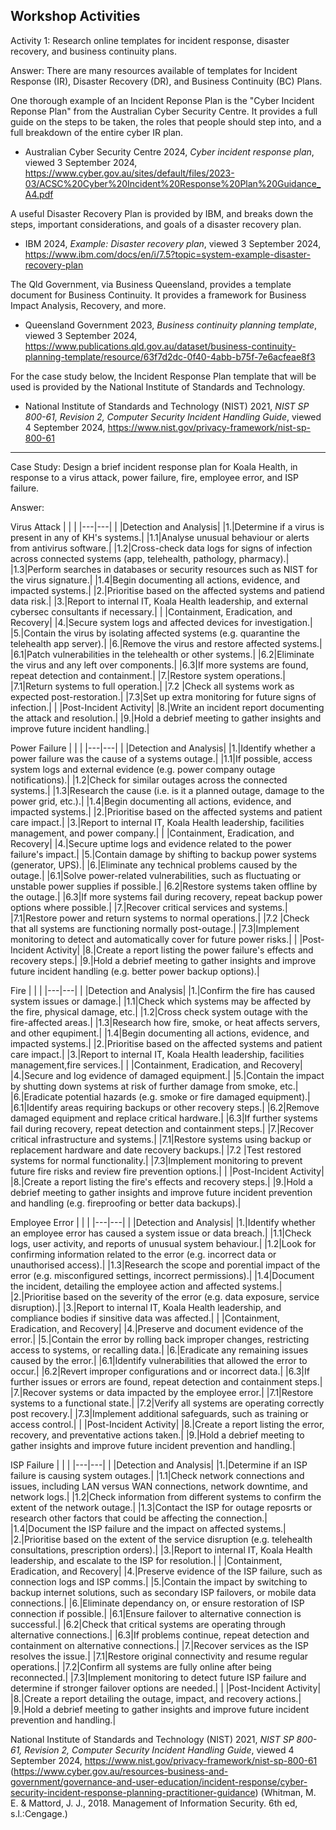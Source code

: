 Workshop Activities
---
Activity 1: Research online templates for incident response, disaster recovery, and business continuity plans. 

Answer:
There are many resources available of templates for Incident Response (IR), Disaster Recovery (DR), and Business Continuity (BC) Plans. 

One thorough example of an Incident Reponse Plan is the "Cyber Incident Reponse Plan" from the Australian Cyber Security Centre. It provides a full guide on the steps to be taken, the roles that people should step into, and a full breakdown of the entire cyber IR plan. 
- Australian Cyber Security Centre 2024, _Cyber incident response plan_, viewed 3 September 2024, https://www.cyber.gov.au/sites/default/files/2023-03/ACSC%20Cyber%20Incident%20Response%20Plan%20Guidance_A4.pdf

A useful Disaster Recovery Plan is provided by IBM, and breaks down the steps, important considerations, and goals of a disaster recovery plan.
- IBM 2024, _Example: Disaster recovery plan_, viewed 3 September 2024, https://www.ibm.com/docs/en/i/7.5?topic=system-example-disaster-recovery-plan

The Qld Government, via Business Queensland, provides a template document for Business Continuity. It provides a framework for Business Impact Analysis, Recovery, and more. 
- Queensland Government 2023, _Business continuity planning template_, viewed 3 September 2024, https://www.publications.qld.gov.au/dataset/business-continuity-planning-template/resource/63f7d2dc-0f40-4abb-b75f-7e6acfeae8f3

For the case study below, the Incident Response Plan template that will be used is provided by the National Institute of Standards and Technology.
- National Institute of Standards and Technology (NIST) 2021, _NIST SP 800-61, Revision 2, Computer Security Incident Handling Guide_, viewed 4 September 2024, https://www.nist.gov/privacy-framework/nist-sp-800-61

---
Case Study:
Design a brief incident response plan for Koala Health, in response to a virus attack, power failure, fire, employee error, and ISP failure.

Answer:

Virus Attack
| | |
|---|---|
| |Detection and Analysis|
|1.|Determine if a virus is present in any of KH's systems.|
|1.1|Analyse unusual behaviour or alerts from antivirus software.|
|1.2|Cross-check data logs for signs of infection across connected systems (app, telehealth, pathology, pharmacy).|
|1.3|Perform searches in databases or security resources such as NIST for the virus signature.|
|1.4|Begin documenting all actions, evidence, and impacted systems.|
|2.|Prioritise based on the affected systems and patiend data risk.|
|3.|Report to internal IT, Koala Health leadership, and external cybersec consultants if necessary.|
| |Containment, Eradication, and Recovery|
|4.|Secure system logs and affected devices for investigation.|
|5.|Contain the virus by isolating affected systems (e.g. quarantine the telehealth app server).|
|6.|Remove the virus and restore affected systems.|
|6.1|Patch vulnerabilities in the telehealth or other systems.|
|6.2|Eliminate the virus and any left over components.|
|6.3|If more systems are found, repeat detection and containment.|
|7.|Restore system operations.|
|7.1|Return systems to full operation.|
|7.2 |Check all systems work as expected post-restoration.|
|7.3|Set up extra monitoring for future signs of infection.|
| |Post-Incident Activity|
|8.|Write an incident report documenting the attack and resolution.|
|9.|Hold a debrief meeting to gather insights and improve future incident handling.|

Power Failure
| | |
|---|---|
| |Detection and Analysis|
|1.|Identify whether a power failure was the cause of a systems outage.|
|1.1|If possible, access system logs and external evidence (e.g. power company outage notifications).|
|1.2|Check for similar outages across the connected systems.|
|1.3|Research the cause (i.e. is it a planned outage, damage to the power grid, etc.).|
|1.4|Begin documenting all actions, evidence, and impacted systems.|
|2.|Prioritise based on the affected systems and patient care impact.|
|3.|Report to internal IT, Koala Health leadership, facilities management, and power company.|
| |Containment, Eradication, and Recovery|
|4.|Secure uptime logs and evidence related to the power failure's impact.|
|5.|Contain damage by shifting to backup power systems (generator, UPS).|
|6.|Eliminate any technical problems caused by the outage.|
|6.1|Solve power-related vulnerabilities, such as fluctuating or unstable power supplies if possible.|
|6.2|Restore systems taken offline by the outage.|
|6.3|If more systems fail during recovery, repeat backup power options where possible.|
|7.|Recover critical services and systems.|
|7.1|Restore power and return systems to normal operations.|
|7.2 |Check that all systems are functioning normally post-outage.|
|7.3|Implement monitoring to detect and automatically cover for future power risks.|
| |Post-Incident Activity|
|8.|Create a report listing the power failure's effects and recovery steps.|
|9.|Hold a debrief meeting to gather insights and improve future incident handling (e.g. better power backup options).|

Fire
| | |
|---|---|
| |Detection and Analysis|
|1.|Confirm the fire has caused system issues or damage.|
|1.1|Check which systems may be affected by the fire, physical damage, etc.|
|1.2|Cross check system outage with the fire-affected areas.|
|1.3|Research how fire, smoke, or heat affects servers, and other equpiment.|
|1.4|Begin documenting all actions, evidence, and impacted systems.|
|2.|Prioritise based on the affected systems and patient care impact.|
|3.|Report to internal IT, Koala Health leadership, facilities management,fire services.|
| |Containment, Eradication, and Recovery|
|4.|Secure and log evidence of damaged equipment.|
|5.|Contain the impact by shutting down systems at risk of further damage from smoke, etc.|
|6.|Eradicate potential hazards (e.g. smoke or fire damaged equipment).|
|6.1|Identify areas requiring backups or other recovery steps.|
|6.2|Remove damaged equipment and replace critical hardware.|
|6.3|If further systems fail during recovery, repeat detection and containment steps.|
|7.|Recover critical infrastructure and systems.|
|7.1|Restore systems using backup or replacement hardware and date recovery backups.|
|7.2 |Test restored systems for normal functionality.|
|7.3|Implement monitoring to prevent future fire risks and review fire prevention options.|
| |Post-Incident Activity|
|8.|Create a report listing the fire's effects and recovery steps.|
|9.|Hold a debrief meeting to gather insights and improve future incident prevention and handling (e.g. fireproofing or better data backups).|

Employee Error
| | |
|---|---|
| |Detection and Analysis|
|1.|Identify whether an employee error has caused a system issue or data breach.|
|1.1|Check logs, user activity, and reports of unusual system behaviour.|
|1.2|Look for confirming information related to the error (e.g. incorrect data or unauthorised access).|
|1.3|Research the scope and porential impact of the error (e.g. misconfigured settings, incorrect permissions).|
|1.4|Document the incident, detailing the employee action and affected systems.|
|2.|Prioritise based on the severity of the error (e.g. data exposure, service disruption).|
|3.|Report to internal IT, Koala Health leadership, and compliance bodies if sinsitive data was affected.|
| |Containment, Eradication, and Recovery|
|4.|Preserve and document evidence of the error.|
|5.|Contain the error by rolling back improper changes, restricting access to systems, or recalling data.|
|6.|Eradicate any remaining issues caused by the error.|
|6.1|Identify vulnerabilities that allowed the error to occur.|
|6.2|Revert improper configurations and or incorrect data.|
|6.3|If further issues or errors are found, repeat detection and containment steps.|
|7.|Recover systems or data impacted by the employee error.|
|7.1|Restore systems to a functional state.|
|7.2|Verify all systems are operating correctly post recovery.|
|7.3|Implement additional safeguards, such as training or access control.|
| |Post-Incident Activity|
|8.|Create a report listing the error, recovery, and preventative actions taken.|
|9.|Hold a debrief meeting to gather insights and improve future incident prevention and handling.|

ISP Failure
| | |
|---|---|
| |Detection and Analysis|
|1.|Determine if an ISP failure is causing system outages.|
|1.1|Check network connections and issues, including LAN versus WAN connections, network downtime, and network logs.|
|1.2|Check information from different systems to confirm the extent of the network outage.|
|1.3|Contact the ISP for outage reposrts or research other factors that could be affecting the connection.|
|1.4|Document the ISP failure and the impact on affected systems.|
|2.|Prioritise based on the extent of the service disruption (e.g. telehealth consultations, prescription orders).|
|3.|Report to internal IT, Koala Health leadership, and escalate to the ISP for resolution.|
| |Containment, Eradication, and Recovery|
|4.|Preserve evidence of the ISP failure, such as connection logs and ISP comms.|
|5.|Contain the impact by switching to backup internet solutions, such as secondary ISP failovers, or mobile data connections.|
|6.|Eliminate dependancy on, or ensure restoration of ISP connection if possible.|
|6.1|Ensure failover to alternative connection is successful.|
|6.2|Check that critical systems are operating through alternative connections.|
|6.3|If problems continue, repeat detection and containment on alternative connections.|
|7.|Recover services as the ISP resolves the issue.|
|7.1|Restore original connectivity and resume regular operations.|
|7.2|Confirm all systems are fully online after being reconnected.|
|7.3|Implement monitoring to detect future ISP failure and determine if stronger failover options are needed.|
| |Post-Incident Activity|
|8.|Create a report detailing the outage, impact, and recovery actions.|
|9.|Hold a debrief meeting to gather insights and improve future incident prevention and handling.|

National Institute of Standards and Technology (NIST) 2021, _NIST SP 800-61, Revision 2, Computer Security Incident Handling Guide_, viewed 4 September 2024, https://www.nist.gov/privacy-framework/nist-sp-800-61
(https://www.cyber.gov.au/resources-business-and-government/governance-and-user-education/incident-response/cyber-security-incident-response-planning-practitioner-guidance) (Whitman, M. E. & Mattord, J. J., 2018. Management of Information Security. 6th ed, s.l.:Cengage.)
